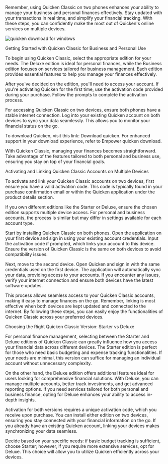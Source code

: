 Remember, using Quicken Classic on two phones enhances your ability to manage your business and personal finances effectively. Stay updated with your transactions in real time, and simplify your financial tracking. With these steps, you can confidently make the most out of Quicken's online services on multiple devices.


![quicken download for windows](https://i.postimg.cc/76NWhrCr/technical-analysis-phone-83de68dce52d1b85f4d8.png)


Getting Started with Quicken Classic for Business and Personal Use


To begin using Quicken Classic, select the appropriate edition for your needs. The Deluxe edition is ideal for personal finances, while the Business edition focuses on services tailored for business management. Each edition provides essential features to help you manage your finances effectively.


After you've decided on the edition, you'll need to access your account. If you're activating Quicken for the first time, use the activation code provided during your purchase. Follow the prompts to complete the activation process.


For accessing Quicken Classic on two devices, ensure both phones have a stable internet connection. Log into your existing Quicken account on both devices to sync your data seamlessly. This allows you to monitor your financial status on the go.


To download Quicken, visit this link: Download quicken. For enhanced support in your download experience, refer to Empower quicken download.


With Quicken Classic, managing your finances becomes straightforward. Take advantage of the features tailored to both personal and business use, ensuring you stay on top of your financial goals.


Activating and Linking Quicken Classic Accounts on Multiple Devices


To activate and link your Quicken Classic accounts on two devices, first ensure you have a valid activation code. This code is typically found in your purchase confirmation email or within the Quicken application under the product details section.


If you own different editions like the Starter or Deluxe, ensure the chosen edition supports multiple device access. For personal and business accounts, the process is similar but may differ in settings available for each account type.


Start by installing Quicken Classic on both phones. Open the application on your first device and sign in using your existing account credentials. Input the activation code if prompted, which links your account to this device. Ensure the version of Quicken Classic is the same on both devices to avoid compatibility issues.


Next, move to the second device. Open Quicken and sign in with the same credentials used on the first device. The application will automatically sync your data, providing access to your accounts. If you encounter any issues, verify your internet connection and ensure both devices have the latest software updates.


This process allows seamless access to your Quicken Classic accounts, making it easy to manage finances on the go. Remember, linking is most effective when both devices are kept updated and connected to the internet. By following these steps, you can easily enjoy the functionalities of Quicken Classic across your preferred devices.


Choosing the Right Quicken Classic Version: Starter vs Deluxe


For personal finance management, selecting between the Starter and Deluxe editions of Quicken Classic can greatly influence how you access your financial data across different devices. The Starter edition is perfect for those who need basic budgeting and expense tracking functionalities. If your needs are minimal, this version can suffice for managing an individual account without unnecessary complexity.


On the other hand, the Deluxe edition offers additional features ideal for users looking for comprehensive financial solutions. With Deluxe, you can manage multiple accounts, better track investments, and get advanced reporting options. If you need services tailored for both personal and business finance, opting for Deluxe enhances your ability to access in-depth insights.


Activation for both versions requires a unique activation code, which you receive upon purchase. You can install either edition on two devices, ensuring you stay connected with your financial information on the go. If you already have an existing Quicken account, linking your devices makes synchronizing your data seamless.


Decide based on your specific needs: if basic budget tracking is sufficient, choose Starter; however, if you require more extensive services, opt for Deluxe. This choice will allow you to utilize Quicken efficiently across your devices.
